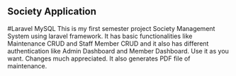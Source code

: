 ## Society Application
#Laravel MySQL 
This is my first semester project Society Management System using laravel framework. It has basic functionalities like Maintenance CRUD and Staff Member CRUD and it also has different authentication like Admin Dashboard and Member Dashboard. Use it as you want. Changes much appreciated.
It also generates PDF file of maintenance.
